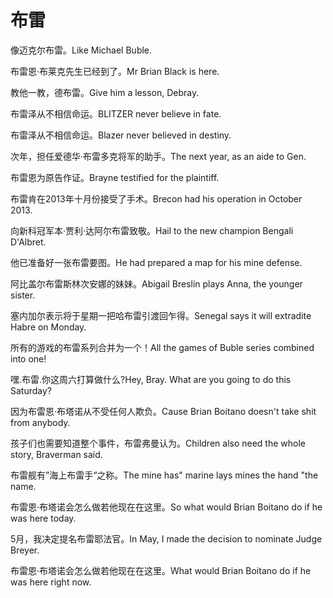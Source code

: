 # 布雷

<p><span class="chinese">像迈克尔布雷。</span><span class="english">Like Michael Buble.</span></p>

<p><span class="chinese">布雷恩·布莱克先生已经到了。</span><span class="english">Mr Brian Black is here.</span></p>

<p><span class="chinese">教他一教，德布雷。</span><span class="english">Give him a lesson, Debray.</span></p>

<p><span class="chinese">布雷泽从不相信命运。</span><span class="english">BLITZER never believe in fate.</span></p>

<p><span class="chinese">布雷泽从不相信命运。</span><span class="english">Blazer never believed in destiny.</span></p>

<p><span class="chinese">次年，担任爱德华·布雷多克将军的助手。</span><span class="english">The next year, as an aide to Gen.</span></p>

<p><span class="chinese">布雷恩为原告作证。</span><span class="english">Brayne testified for the plaintiff.</span></p>

<p><span class="chinese">布雷肯在2013年十月份接受了手术。</span><span class="english">Brecon had his operation in October 2013.</span></p>

<p><span class="chinese">向新科冠军本·贾利·达阿尔布雷致敬。</span><span class="english">Hail to the new champion Bengali D'Albret.</span></p>

<p><span class="chinese">他已准备好一张布雷要图。</span><span class="english">He had prepared a map for his mine defense.</span></p>

<p><span class="chinese">阿比盖尔布雷斯林次安娜的妹妹。</span><span class="english">Abigail Breslin plays Anna, the younger sister.</span></p>

<p><span class="chinese">塞内加尔表示将于星期一把哈布雷引渡回乍得。</span><span class="english">Senegal says it will extradite Habre on Monday.</span></p>

<p><span class="chinese">所有的游戏的布雷系列合并为一个！</span><span class="english">All the games of Buble series combined into one!</span></p>

<p><span class="chinese">嘿.布雷.你这周六打算做什么?</span><span class="english">Hey, Bray. What are you going to do this Saturday?</span></p>

<p><span class="chinese">因为布雷恩·布塔诺从不受任何人欺负。</span><span class="english">Cause Brian Boitano doesn't take shit from anybody.</span></p>

<p><span class="chinese">孩子们也需要知道整个事件，布雷弗曼认为。</span><span class="english">Children also need the whole story, Braverman said.</span></p>

<p><span class="chinese">布雷舰有”海上布雷手“之称。</span><span class="english">The mine has" marine lays mines the hand "the name.</span></p>

<p><span class="chinese">布雷恩·布塔诺会怎么做若他现在在这里。</span><span class="english">So what would Brian Boitano do if he was here today.</span></p>

<p><span class="chinese">5月，我决定提名布雷耶法官。</span><span class="english">In May, I made the decision to nominate Judge Breyer.</span></p>

<p><span class="chinese">布雷恩·布塔诺会怎么做若他现在在这里。</span><span class="english">What would Brian Boitano do if he was here right now.</span></p>

